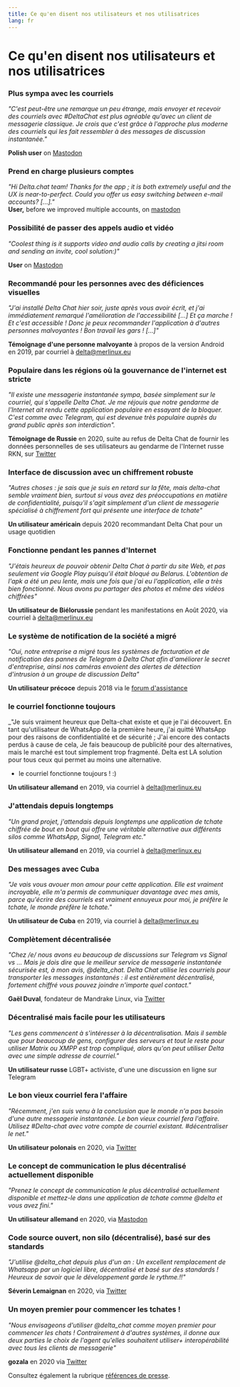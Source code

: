 ```yaml
---
title: Ce qu'en disent nos utilisateurs et nos utilisatrices
lang: fr
---
```


# Ce qu'en disent nos utilisateurs et nos utilisatrices

### Plus sympa avec les courriels

_"C'est peut-être une remarque un peu étrange, mais envoyer et recevoir des courriels avec #DeltaChat est plus agréable qu'avec un client de messagerie classique. Je crois que c'est grâce à l'approche plus moderne des courriels qui les fait ressembler à des messages de discussion instantanée."_

**Polish user** on [Mastodon](https://101010.pl/@michal/107107322703871076)

### Prend en charge plusieurs comptes

_"Hi Delta.chat team! Thanks for the app ; it is both extremely useful and the UX is near-to-perfect. Could you offer us easy switching between e-mail accounts? [...]."_  
**User,** before we improved multiple accounts, on [mastodon](https://oc.todon.fr/@borispaing/106607795144753681)

### Possibilité de passer des appels audio et vidéo

_"Coolest thing is it supports video and audio calls by creating a jitsi room and sending an invite, cool solution:)"_

**User** on [Mastodon](https://masto.1146.nohost.me/@lps/106303722917783273)

### Recommandé pour les personnes avec des déficiences visuelles

_"J'ai installé Delta Chat hier soir, juste après vous avoir écrit, et j'ai immédiatement remarqué l'amélioration de l'accessibilité [...] Et ça marche ! Et c'est accessible ! Donc je peux recommander l'application à d'autres personnes malvoyantes ! 
Bon travail les gars ! [...]"_

**Témoignage d'une personne malvoyante** à propos de la version Android en 2019, par courriel à delta@merlinux.eu

### Populaire dans les régions où la gouvernance de l'internet est stricte

_"Il existe une messagerie instantanée sympa, basée simplement sur le courriel, qui s'appelle Delta Chat. Je me réjouis que notre gendarme de l'Internet ait rendu cette application populaire en essayant de la bloquer. C'est comme avec Telegram, qui est devenue très populaire auprès du grand public après son interdiction"._ 

**Témoignage de Russie** en 2020, suite au refus de Delta Chat de fournir les données personnelles de ses utilisateurs au gendarme de l'Internet russe RKN, sur [Twitter](https://twitter.com/Alex0s/status/1256841124427313153)

### Interface de discussion avec un chiffrement robuste

_"Autres choses : je sais que je suis en retard sur la fête, mais delta-chat semble vraiment bien, surtout si vous avez des préoccupations en matière de confidentialité, puisqu'il s'agit simplement d'un client de messagerie spécialisé à chiffrement fort qui présente une interface de tchate"_

**Un utilisateur américain** depuis 2020 recommandant Delta Chat pour un usage quotidien

### Fonctionne pendant les pannes d'Internet

_"J'étais heureux de pouvoir obtenir Delta Chat à partir du site Web, et pas seulement via Google Play puisqu'il était bloqué au Belarus. L'obtention de l'apk a été un peu lente, mais une fois que j'ai eu l'application, elle a très bien fonctionné. Nous avons pu partager des photos et même des vidéos chiffrées"_ 

**Un utilisateur de Biélorussie** pendant les manifestations en Août 2020, via courriel à  delta@merlinux.eu

### Le système de notification de la société a migré

_"Oui, notre entreprise a migré tous les systèmes de facturation et de notification des pannes de Telegram à Delta Chat afin d'améliorer le secret d'entreprise, ainsi nos caméras envoient des alertes de détection d'intrusion à un groupe de discussion Delta"_

**Un utilisateur précoce** depuis 2018 via le [forum d'assistance](https://support.delta.chat/t/clear-chat-function/163/8)


### le courriel fonctionne toujours

_"Je suis vraiment heureux que Delta-chat existe et que je l'ai découvert.
En tant qu'utilisateur de WhatsApp de la première heure, j'ai quitté WhatsApp pour des raisons de confidentialité et de sécurité ;
J'ai encore des contacts perdus à cause de cela,
Je fais beaucoup de publicité pour des alternatives, mais le marché est tout simplement trop fragmenté.
Delta est LA solution pour tous ceux qui permet au moins une alternative.
- le courriel fonctionne toujours ! :)

**Un utilisateur allemand** en 2019, via courriel à delta@merlinux.eu


### J'attendais depuis longtemps

_"Un grand projet, j'attendais depuis longtemps une application de tchate chiffrée de bout en bout qui offre une véritable alternative aux différents silos comme WhatsApp, Signal, Telegram etc."_

**Un utilisateur allemand** en 2019, via courriel à delta@merlinux.eu


### Des messages avec Cuba

_"Je vais vous avouer mon amour pour cette application.
Elle est vraiment incroyable, elle m'a permis de communiquer davantage avec mes amis, parce qu'écrire des courriels est vraiment ennuyeux pour moi, je préfère le tchate, le monde préfère le tchate."_

**Un utilisateur de Cuba** en 2019, via courriel à delta@merlinux.eu


### Complètement décentralisée

_"Chez /e/ nous avons eu beaucoup de discussions sur Telegram vs Signal vs ... 
Mais je dois dire que le meilleur service de messagerie instantanée sécurisée est, à mon avis, @delta_chat.
Delta Chat utilise les courriels pour transporter les messages instantanés : 
il est entièrement décentralisé, fortement chiffré vous pouvez joindre n'importe quel contact."_

**Gaël Duval**, fondateur de Mandrake Linux, via [Twitter](https://twitter.com/gael_duval/status/1122906779002777600)

### Décentralisé mais facile pour les utilisateurs

_"Les gens commencent à s'intéresser à la décentralisation. Mais il semble que pour beaucoup de gens, configurer des serveurs et tout le reste pour utiliser Matrix ou XMPP est trop compliqué, alors qu'on peut utiliser Delta avec une simple adresse de courriel."_

**Un utilisateur russe** LGBT+ activiste, d'une une discussion en ligne sur Telegram

### Le bon vieux courriel fera l'affaire

_"Récemment, j'en suis venu à la conclusion que le monde n'a pas besoin d'une autre messagerie instantanée.
Le bon vieux courriel fera l'affaire.
Utilisez #Delta-chat avec votre compte de courriel existant. #décentraliser le net."_

**Un utilisateur polonais** en 2020, via [Twitter](https://twitter.com/MichalNarecki/status/1280820973902745600)


### Le concept de communication le plus décentralisé actuellement disponible

_"Prenez le concept de communication le plus décentralisé actuellement disponible et mettez-le dans une application de tchate comme @delta et vous avez fini."_

**Un utilisateur allemand** en 2020, via [Mastodon](https://mastodon.bayern/@binaryflo85/103273050438673883)


### Code source ouvert, non silo (décentralisé), basé sur des standards

_"J'utilise @delta_chat depuis plus d'un an :
Un excellent remplacement de Whatsapp par un logiciel libre, décentralisé et basé sur des standards !
Heureux de savoir que le développement garde le rythme.!!"_

**Séverin Lemaignan** en 2020, via [Twitter](https://twitter.com/skadge/status/1276515066393878529)


### Un moyen premier pour commencer les tchates !

_"Nous envisageons d'utiliser @delta_chat comme moyen premier pour commencer les chats !
Contrairement à d'autres systèmes, il donne aux deux parties le choix de l'agent qu'elles souhaitent utiliser+
interopérabilité avec tous les clients de messagerie"_

**gozala** en 2020 via [Twitter](https://twitter.com/gozala/status/1281346020664729600)


Consultez également la rubrique [références de presse](references).
